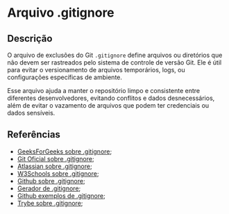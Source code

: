 # Arquivo .gitignore


## Descrição

O arquivo de exclusões do Git `.gitignore` define arquivos ou diretórios que não devem ser rastreados pelo sistema de controle de versão Git. Ele é útil para evitar o versionamento de arquivos temporários, logs, ou configurações específicas de ambiente.

Esse arquivo ajuda a manter o repositório limpo e consistente entre diferentes desenvolvedores, evitando conflitos e dados desnecessários, além de evitar o vazamento de arquivos que podem ter credenciais ou dados sensíveis.

## Referências

- [GeeksForGeeks sobre .gitignore](https://www.geeksforgeeks.org/what-is-git-ignore-and-how-to-use-it/);
- [Git Oficial sobre .gitignore](https://git-scm.com/docs/gitignore);
- [Atlassian sobre .gitignore](https://www.atlassian.com/git/tutorials/saving-changes/gitignore);
- [W3Schools sobre .gitignore](https://www.w3schools.com/git/git_ignore.asp);
- [Github sobre .gitignore](https://docs.github.com/pt/get-started/getting-started-with-git/ignoring-files);
- [Gerador de .gitignore](https://www.toptal.com/developers/gitignore);
- [Github exemplos de .gitignore](https://github.com/github/gitignore);
- [Trybe sobre .gitignore](https://blog.betrybe.com/git/gitignore/);